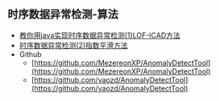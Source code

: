 ## 时序数据异常检测-算法
- [教你用java实现时序数据异常检测(1)LOF-ICAD方法](https://www.jianshu.com/p/ec40dd7b6b37)
- [时序数据异常检测(2)指数平滑方法](https://www.jianshu.com/p/a2dbd47b3f1a)
- Github
    - [https://github.com/MezereonXP/AnomalyDetectTool](https://github.com/MezereonXP/AnomalyDetectTool)
    - [https://github.com/yaozd/AnomalyDetectTool](https://github.com/yaozd/AnomalyDetectTool)
